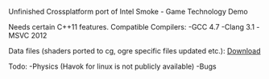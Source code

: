 Unfinished Crossplatform port of Intel Smoke - Game Technology Demo

Needs certain C++11 features.
Compatible Compilers:
-GCC 4.7
-Clang 3.1
-MSVC 2012

Data files (shaders ported to cg, ogre specific files updated etc.):
[Download](https://dl.dropboxusercontent.com/u/30267148/Smoke_nonversioned.7z)

Todo:
-Physics (Havok for linux is not publicly available)
-Bugs


